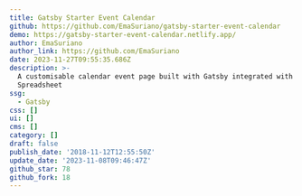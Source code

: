 ```yaml
---
title: Gatsby Starter Event Calendar
github: https://github.com/EmaSuriano/gatsby-starter-event-calendar
demo: https://gatsby-starter-event-calendar.netlify.app/
author: EmaSuriano
author_link: https://github.com/EmaSuriano
date: 2023-11-27T09:55:35.686Z
description: >-
  A customisable calendar event page built with Gatsby integrated with Google
  Spreadsheet
ssg:
  - Gatsby
css: []
ui: []
cms: []
category: []
draft: false
publish_date: '2018-11-12T12:55:50Z'
update_date: '2023-11-08T09:46:47Z'
github_star: 78
github_fork: 18
---
```

